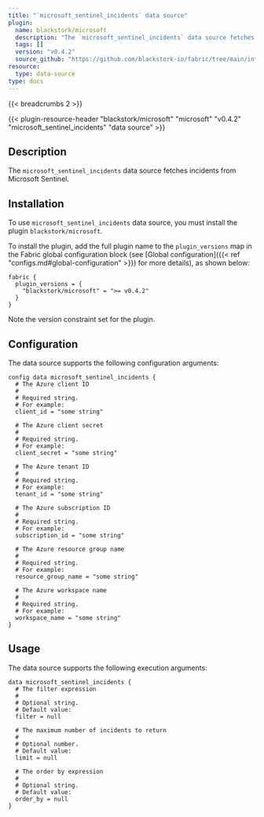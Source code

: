 ```yaml
---
title: "`microsoft_sentinel_incidents` data source"
plugin:
  name: blackstork/microsoft
  description: "The `microsoft_sentinel_incidents` data source fetches incidents from Microsoft Sentinel"
  tags: []
  version: "v0.4.2"
  source_github: "https://github.com/blackstork-io/fabric/tree/main/internal/microsoft/"
resource:
  type: data-source
type: docs
---
```


{{< breadcrumbs 2 >}}

{{< plugin-resource-header "blackstork/microsoft" "microsoft" "v0.4.2" "microsoft_sentinel_incidents" "data source" >}}

## Description
The `microsoft_sentinel_incidents` data source fetches incidents from Microsoft Sentinel.

## Installation

To use `microsoft_sentinel_incidents` data source, you must install the plugin `blackstork/microsoft`.

To install the plugin, add the full plugin name to the `plugin_versions` map in the Fabric global configuration block (see [Global configuration]({{< ref "configs.md#global-configuration" >}}) for more details), as shown below:

```hcl
fabric {
  plugin_versions = {
    "blackstork/microsoft" = ">= v0.4.2"
  }
}
```

Note the version constraint set for the plugin.

## Configuration

The data source supports the following configuration arguments:

```hcl
config data microsoft_sentinel_incidents {
  # The Azure client ID
  #
  # Required string.
  # For example:
  client_id = "some string"

  # The Azure client secret
  #
  # Required string.
  # For example:
  client_secret = "some string"

  # The Azure tenant ID
  #
  # Required string.
  # For example:
  tenant_id = "some string"

  # The Azure subscription ID
  #
  # Required string.
  # For example:
  subscription_id = "some string"

  # The Azure resource group name
  #
  # Required string.
  # For example:
  resource_group_name = "some string"

  # The Azure workspace name
  #
  # Required string.
  # For example:
  workspace_name = "some string"
}
```

## Usage

The data source supports the following execution arguments:

```hcl
data microsoft_sentinel_incidents {
  # The filter expression
  #
  # Optional string.
  # Default value:
  filter = null

  # The maximum number of incidents to return
  #
  # Optional number.
  # Default value:
  limit = null

  # The order by expression
  #
  # Optional string.
  # Default value:
  order_by = null
}
```
